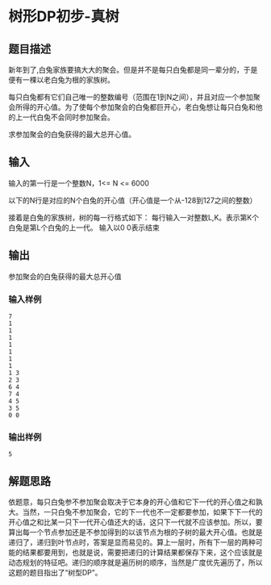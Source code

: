 # 树形DP初步-真树
## 题目描述

新年到了,白兔家族要搞大大的聚会。但是并不是每只白兔都是同一辈分的，于是便有一棵以老白兔为根的家族树。

每只白兔都有它们自己唯一的整数编号（范围在1到N之间），并且对应一个参加聚会所得的开心值。为了使每个参加聚会的白兔都巨开心，老白兔想让每只白兔和他的上一代白兔不会同时参加聚会。

求参加聚会的白兔获得的最大总开心值。
## 输入

输入的第一行是一个整数N，1<= N <= 6000

以下的N行是对应的N个白兔的开心值（开心值是一个从-128到127之间的整数）

接着是白兔的家族树，树的每一行格式如下： 每行输入一对整数L,K。表示第K个白兔是第L个白兔的上一代。 输入以0 0表示结束
## 输出

参加聚会的白兔获得的最大总开心值
### 输入样例
```
7
1
1
1
1
1
1
1
1 3
2 3
6 4
7 4
4 5
3 5
0 0
```
### 输出样例
```
5
```
## 解题思路
依题意，每只白兔参不参加聚会取决于它本身的开心值和它下一代的开心值之和孰大。当然，一只白兔不参加聚会，它的下一代也不一定都要参加，如果下下一代的开心值之和比某一只下一代开心值还大的话，这只下一代就不应该参加。所以，要算出每一个节点参加还是不参加得到的以该节点为根的子树的最大开心值。也就是递归了，递归到叶节点时，答案是显而易见的。算上一层时，所有下一层的两种可能的结果都要用到，也就是说，需要把递归的计算结果都保存下来，这个应该就是动态规划的特征吧。递归的顺序就是遍历树的顺序，当然是广度优先遍历了，所以这题的题目指出了“树型DP”。
